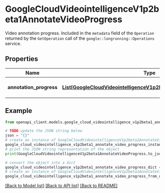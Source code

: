 # GoogleCloudVideointelligenceV1p2beta1AnnotateVideoProgress

Video annotation progress. Included in the `metadata` field of the `Operation` returned by the `GetOperation` call of the `google::longrunning::Operations` service.

## Properties

Name | Type | Description | Notes
------------ | ------------- | ------------- | -------------
**annotation_progress** | [**List[GoogleCloudVideointelligenceV1p2beta1VideoAnnotationProgress]**](GoogleCloudVideointelligenceV1p2beta1VideoAnnotationProgress.md) | Progress metadata for all videos specified in &#x60;AnnotateVideoRequest&#x60;. | [optional] 

## Example

```python
from openapi_client.models.google_cloud_videointelligence_v1p2beta1_annotate_video_progress import GoogleCloudVideointelligenceV1p2beta1AnnotateVideoProgress

# TODO update the JSON string below
json = "{}"
# create an instance of GoogleCloudVideointelligenceV1p2beta1AnnotateVideoProgress from a JSON string
google_cloud_videointelligence_v1p2beta1_annotate_video_progress_instance = GoogleCloudVideointelligenceV1p2beta1AnnotateVideoProgress.from_json(json)
# print the JSON string representation of the object
print(GoogleCloudVideointelligenceV1p2beta1AnnotateVideoProgress.to_json())

# convert the object into a dict
google_cloud_videointelligence_v1p2beta1_annotate_video_progress_dict = google_cloud_videointelligence_v1p2beta1_annotate_video_progress_instance.to_dict()
# create an instance of GoogleCloudVideointelligenceV1p2beta1AnnotateVideoProgress from a dict
google_cloud_videointelligence_v1p2beta1_annotate_video_progress_from_dict = GoogleCloudVideointelligenceV1p2beta1AnnotateVideoProgress.from_dict(google_cloud_videointelligence_v1p2beta1_annotate_video_progress_dict)
```
[[Back to Model list]](../README.md#documentation-for-models) [[Back to API list]](../README.md#documentation-for-api-endpoints) [[Back to README]](../README.md)


